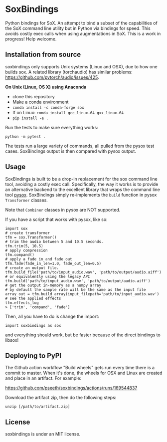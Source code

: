 SoxBindings
==============

Python bindings for SoX. An attempt to bind a subset of the capabilities of
the SoX command line utility but in Python via bindings for speed. This 
avoids costly exec calls when using augmentations in SoX. This is a
work in progress! Help welcome.

Installation from source
------------------------

soxbindings only supports Unix systems (Linux and OSX), due to how
one builds sox. A related library (torchaudio) has similar problems:
https://github.com/pytorch/audio/issues/425.

**On Unix (Linux, OS X) using Anaconda**

 - clone this repository
 - Make a conda environment
 - `conda install -c conda-forge sox`
 - If on Linux: `conda install gcc_linux-64 gxx_linux-64`
 - `pip install -e .`

Run the tests to make sure everything works:

```
python -m pytest .
```

The tests run a large variety of commands, all pulled from the pysox test 
cases. SoxBindings output is then compared with pysox output.

Usage
------

SoxBindings is built to be a drop-in replacement for the sox command
line tool, avoiding a costly exec call. Specifically, the way it works
is to provide an alternative backend to the excellent library that wraps
the command line tool [pysox](https://github.com/rabitt/pysox). SoxBindings
simply re-implements the `build` function in pysox `Transformer` classes. 

Note that `Combiner` classes in pysox are NOT supported.

If you have a script that works with pysox, like so:

```
import sox
# create transformer
tfm = sox.Transformer()
# trim the audio between 5 and 10.5 seconds.
tfm.trim(5, 10.5)
# apply compression
tfm.compand()
# apply a fade in and fade out
tfm.fade(fade_in_len=1.0, fade_out_len=0.5)
# create an output file.
tfm.build_file('path/to/input_audio.wav', 'path/to/output/audio.aiff')
# or equivalently using the legacy API
tfm.build('path/to/input_audio.wav', 'path/to/output/audio.aiff')
# get the output in-memory as a numpy array
# by default the sample rate will be the same as the input file
array_out = tfm.build_array(input_filepath='path/to/input_audio.wav')
# see the applied effects
tfm.effects_log
> ['trim', 'compand', 'fade']
```

Then, all you have to do is change the import:

```
import soxbindings as sox
```

and everything should work, but be faster because of the direct bindings
to libsox!

Deploying to PyPI
-----------------

The Github action workflow "Build wheels" gets run every time there is a commit
to master. When it's done, the wheels for OSX and Linux are created and place in
an artifact. For example:

https://github.com/pseeth/soxbindings/actions/runs/169544837

Download the artifact zip, then do the following steps:

```
unzip [/path/to/artifact.zip] 
```

License
-------

soxbindings is under an MIT license.

